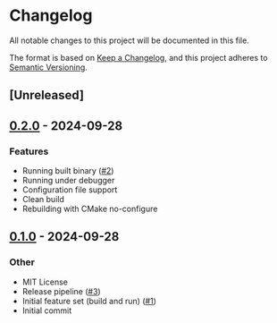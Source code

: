 # Changelog

All notable changes to this project will be documented in this file.

The format is based on [Keep a Changelog](https://keepachangelog.com/en/1.0.0/),
and this project adheres to [Semantic Versioning](https://semver.org/spec/v2.0.0.html).

## [Unreleased]

## [0.2.0](https://github.com/ystre/baldr/compare/v0.1.0...v0.2.0) - 2024-09-28

### Features

- Running built binary ([#2](https://github.com/ystre/baldr/pull/2))
- Running under debugger
- Configuration file support
- Clean build
- Rebuilding with CMake no-configure

## [0.1.0](https://github.com/ystre/baldr/releases/tag/v0.1.0) - 2024-09-28

### Other

- MIT License
- Release pipeline ([#3](https://github.com/ystre/baldr/pull/3))
- Initial feature set (build and run) ([#1](https://github.com/ystre/baldr/pull/1))
- Initial commit
